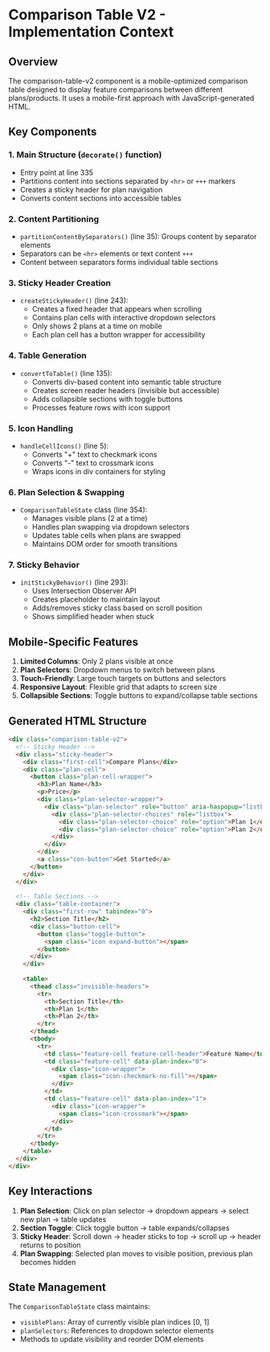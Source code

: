 # Comparison Table V2 - Implementation Context

## Overview
The comparison-table-v2 component is a mobile-optimized comparison table designed to display feature comparisons between different plans/products. It uses a mobile-first approach with JavaScript-generated HTML.

## Key Components

### 1. Main Structure (`decorate()` function)
- Entry point at line 335
- Partitions content into sections separated by `<hr>` or `+++` markers
- Creates a sticky header for plan navigation
- Converts content sections into accessible tables

### 2. Content Partitioning
- `partitionContentBySeparators()` (line 35): Groups content by separator elements
- Separators can be `<hr>` elements or text content `+++`
- Content between separators forms individual table sections

### 3. Sticky Header Creation
- `createStickyHeader()` (line 243): 
  - Creates a fixed header that appears when scrolling
  - Contains plan cells with interactive dropdown selectors
  - Only shows 2 plans at a time on mobile
  - Each plan cell has a button wrapper for accessibility

### 4. Table Generation
- `convertToTable()` (line 135):
  - Converts div-based content into semantic table structure
  - Creates screen reader headers (invisible but accessible)
  - Adds collapsible sections with toggle buttons
  - Processes feature rows with icon support

### 5. Icon Handling
- `handleCellIcons()` (line 5):
  - Converts "+" text to checkmark icons
  - Converts "-" text to crossmark icons
  - Wraps icons in div containers for styling

### 6. Plan Selection & Swapping
- `ComparisonTableState` class (line 354):
  - Manages visible plans (2 at a time)
  - Handles plan swapping via dropdown selectors
  - Updates table cells when plans are swapped
  - Maintains DOM order for smooth transitions

### 7. Sticky Behavior
- `initStickyBehavior()` (line 293):
  - Uses Intersection Observer API
  - Creates placeholder to maintain layout
  - Adds/removes sticky class based on scroll position
  - Shows simplified header when stuck

## Mobile-Specific Features

1. **Limited Columns**: Only 2 plans visible at once
2. **Plan Selectors**: Dropdown menus to switch between plans
3. **Touch-Friendly**: Large touch targets on buttons and selectors
4. **Responsive Layout**: Flexible grid that adapts to screen size
5. **Collapsible Sections**: Toggle buttons to expand/collapse table sections

## Generated HTML Structure

```html
<div class="comparison-table-v2">
  <!-- Sticky Header -->
  <div class="sticky-header">
    <div class="first-cell">Compare Plans</div>
    <div class="plan-cell">
      <button class="plan-cell-wrapper">
        <h3>Plan Name</h3>
        <p>Price</p>
        <div class="plan-selector-wrapper">
          <div class="plan-selector" role="button" aria-haspopup="listbox">
            <div class="plan-selector-choices" role="listbox">
              <div class="plan-selector-choice" role="option">Plan 1</div>
              <div class="plan-selector-choice" role="option">Plan 2</div>
            </div>
          </div>
        </div>
        <a class="con-button">Get Started</a>
      </button>
    </div>
  </div>
  
  <!-- Table Sections -->
  <div class="table-container">
    <div class="first-row" tabindex="0">
      <h2>Section Title</h2>
      <div class="button-cell">
        <button class="toggle-button">
          <span class="icon expand-button"></span>
        </button>
      </div>
    </div>
    
    <table>
      <thead class="invisible-headers">
        <tr>
          <th>Section Title</th>
          <th>Plan 1</th>
          <th>Plan 2</th>
        </tr>
      </thead>
      <tbody>
        <tr>
          <td class="feature-cell feature-cell-header">Feature Name</td>
          <td class="feature-cell" data-plan-index="0">
            <div class="icon-wrapper">
              <span class="icon-checkmark-no-fill"></span>
            </div>
          </td>
          <td class="feature-cell" data-plan-index="1">
            <div class="icon-wrapper">
              <span class="icon-crossmark"></span>
            </div>
          </td>
        </tr>
      </tbody>
    </table>
  </div>
</div>
```

## Key Interactions

1. **Plan Selection**: Click on plan selector → dropdown appears → select new plan → table updates
2. **Section Toggle**: Click toggle button → table expands/collapses
3. **Sticky Header**: Scroll down → header sticks to top → scroll up → header returns to position
4. **Plan Swapping**: Selected plan moves to visible position, previous plan becomes hidden

## State Management

The `ComparisonTableState` class maintains:
- `visiblePlans`: Array of currently visible plan indices [0, 1]
- `planSelectors`: References to dropdown selector elements
- Methods to update visibility and reorder DOM elements